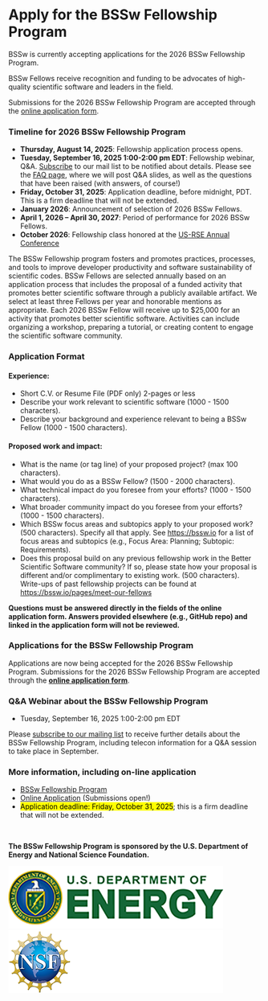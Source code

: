 # Apply for the BSSw Fellowship Program

BSSw is currently accepting applications for the 2026 BSSw Fellowship Program.
<!-- While applications are now closed for the BSSw Fellowship Program, we encourage you learn about the application process. -->
<!-- Applications for the 2026 BSSw Fellowship Program will open August 14, 2025. We encourage you learn about the application process now ... And join the BSSw community by contributing to the BSSw site. -->

BSSw Fellows receive recognition and funding to be advocates of high-quality scientific software and leaders in the field.

Submissions for the 2026 BSSw Fellowship Program are accepted through the [online application form](https://ssl.linklings.net/applications/BSSw/).

### Timeline for 2026 BSSw Fellowship Program

<!-- Applications for the 2026 BSSw Fellowship Program will open August 14, 2025. Please check back for additional information and dates. -->

<!-- *Applications are now closed for the 2025 BSSw Fellowship Program. Check back in summer 2025 for info about the 2026 application process.* -->

- **Thursday, August 14, 2025**: Fellowship application process opens.
- **Tuesday, September 16, 2025 1:00-2:00 pm EDT**: Fellowship webinar, Q&A. [Subscribe](https://bssw.io/pages/receive-our-email-digest) to our mail list to be notified about details. Please see the [FAQ page](https://bssw.io/pages/bssw-fellowship-faq), where we will post Q&A slides, as well as the questions that have been raised (with answers, of course!)
- **Friday, October 31, 2025**: Application deadline, before midnight, PDT. This is a firm deadline that will not be extended.
- **January 2026**: Announcement of selection of 2026 BSSw Fellows.
- **April 1, 2026 – April 30, 2027**: Period of performance for 2026 BSSw Fellows.
- **October 2026**: Fellowship class honored at the [US-RSE Annual Conference](https://us-rse.org/events/conference/)

The BSSw Fellowship program fosters and promotes practices, processes, and tools to improve developer productivity and software sustainability of scientific codes.
BSSw Fellows are selected annually based on an application process that includes the proposal of a funded activity that promotes better scientific software through a publicly available artifact.
We select at least three Fellows per year and honorable mentions as appropriate.
Each 2026 BSSw Fellow will receive up to $25,000 for an activity that promotes better scientific software.
Activities can include organizing a workshop, preparing a tutorial, or creating content to engage the scientific software community.

### Application Format
#### Experience:

- Short C.V. or Resume File (PDF only) 2-pages or less
- Describe your work relevant to scientific software (1000 - 1500 characters).
- Describe your background and experience relevant to being a BSSw Fellow (1000 - 1500 characters).

#### Proposed work and impact:

- What is the name (or tag line) of your proposed project? (max 100 characters).
- What would you do as a BSSw Fellow? (1500 - 2000 characters).
- What technical impact do you foresee from your efforts? (1000 - 1500 characters).
- What broader community impact do you foresee from your efforts? (1000 - 1500 characters).
- Which BSSw focus areas and subtopics apply to your proposed work? (500 characters). Specify all that apply. See https://bssw.io for a list of focus areas and subtopics (e.g., Focus Area: Planning; Subtopic: Requirements).
- Does this proposal build on any previous fellowship work in the Better Scientific Software community? If so, please state how your proposal is different and/or complimentary to existing work. (500 characters). Write-ups of past fellowship projects can be found at https://bssw.io/pages/meet-our-fellows

**Questions must be answered directly in the fields of the online application form.  Answers provided elsewhere (e.g., GitHub repo) and linked in the application form will not be reviewed.**

### Applications for the BSSw Fellowship Program

<!-- Applications for the 2026 BSSw Fellowship Program will open on August 14, 2025; [subscribe to our mailing list](https://bssw.io/pages/receive-our-email-digest) to receive details. -->

<!-- Applications are closed for the 2025 BSSw Fellowship Program.  Please check back for information about the 2026 BSSw Fellowship application process; [subscribe to our mailing list](https://bssw.io/pages/receive-our-email-digest) to receive details. -->

Applications are now being accepted for the 2026 BSSw Fellowship Program.  Submissions for the 2026 BSSw Fellowship Program are accepted through the [**online application form**](https://ssl.linklings.net/applications/BSSw/).


### Q&A Webinar about the BSSw Fellowship Program

- Tuesday, September 16, 2025 1:00-2:00 pm EDT

Please [subscribe to our mailing list](https://bssw.io/pages/receive-our-email-digest) to receive further details about the BSSw Fellowship Program, including telecon information for a Q&A session to take place in September.


### More information, including on-line application
<!-- ### More information -->

- [BSSw Fellowship Program](https://bssw.io/fellowship)
- [Online Application](https://ssl.linklings.net/applications/BSSw/) (Submissions open!)
- <mark>Application deadline: Friday, October 31, 2025</mark>; this is a firm deadline that will not be extended.

<br>

**The BSSw Fellowship Program is sponsored by the U.S. Department of Energy and National Science Foundation.**

<div class='fellow'>
<div class='img_div'>
  <img src='../../images/Logo_DOE_Unofficial_Sm.png' class='logo' />
</div>

<div class='img_div'>
  <img src='../../images/Logo_NSF_4ColorB_Sm.png' class='logo' />
</div>
</div>

<!--
Publish: yes
OpenGraph image: OG_2508_BSSwFellowships.png
-->
